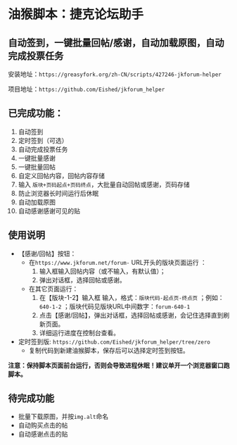 # 油猴脚本：捷克论坛助手

## 自动签到，一键批量回帖/感谢，自动加载原图，自动完成投票任务

安装地址：`https://greasyfork.org/zh-CN/scripts/427246-jkforum-helper`

项目地址：`https://github.com/Eished/jkforum_helper`

## 已完成功能：

1. 自动签到
2. 定时签到（可选）
3. 自动完成投票任务
4. 一键批量感谢
5. 一键批量回帖
6. 自定义回帖内容，回帖内容存储
7. 输入 `版块+页码起点+页码终点`，大批量自动回帖或感谢，页码存储
8. 防止浏览器长时间运行后休眠
9. 自动加载原图
10. 自动感谢感谢可见的贴

## 使用说明

- 【感谢/回帖】按钮：
  - 在`https://www.jkforum.net/forum-` URL开头的版块页面运行 ：
     1. 输入框输入回帖内容（或不输入，有默认值）；
     2. 弹出对话框，选择回帖或感谢。
  - 在其它页面运行：
     1. 在【版块-1-2】输入框 输入，格式：`版块代码-起点页-终点页` ；例如：`640-1-2` ；版块代码见版块URL中间数字：`forum-640-1`
     2. 点击【感谢/回帖】，弹出对话框，选择回帖或感谢，会记住选择直到刷新页面。
     3. 详细运行进度在控制台查看。
- 定时签到版: `https://github.com/Eished/jkforum_helper/tree/zero`
  - 复制代码到新建油猴脚本，保存后可以选择定时签到按钮。

**注意：保持脚本页面前台运行，否则会导致进程休眠！建议单开一个浏览器窗口跑脚本。**

## 待完成功能
- 批量下载原图，并按`img.alt`命名
- 自动购买点击的帖
- 自动感谢点击的贴